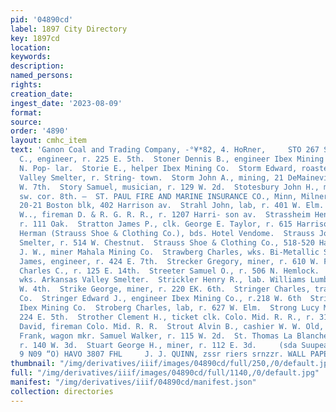 ```yaml
---
pid: '04890cd'
label: 1897 City Directory
key: 1897cd
location: 
keywords: 
description: 
named_persons: 
rights: 
creation_date: 
ingest_date: '2023-08-09'
format: 
source: 
order: '4890'
layout: cmhc_item
text: 'Ganon Coal and Trading Company, -°¥*82, 4. HoRner,     STO 267 STU  Stone H.
  C., engineer, r. 225 E. 5th.  Stoner Dennis B., engineer Ibex Mining Co., r. 1117
  N. Pop- lar.  Storie E., helper Ibex Mining Co.  Storm Edward, roaster Arkansas
  Valley Smelter, r. String- town.  Storm John A., mining, 21 DeMaineville blk, r.111
  W. 7th.  Story Samuel, musician, r. 129 W. 2d.  Stotesbury John H., mining, r. Pine
  sw. cor. 8th. —  ST. PAUL FIRE AND MARINE INSURANCE CO., Minn, Milner & Hurd agts,
  20-21 Boston blk, 402 Harrison av.  Strahl John, lab, r. 401 W. Elm.  Strasser Fred
  W.., fireman D. & R. G. R. R., r. 1207 Harri- son av.  Strassheim Henry, carpenter,
  r. 111 Oak.  Stratton James P., clk. George E. Taylor, r. 615 Harrison av.  Strauss
  Herman (Strauss Shoe & Clothing Co.), bds. Hotel Vendome.  Strauss John, lab. Bi-Metallic
  Smelter, r. 514 W. Chestnut.  Strauss Shoe & Clothing Co., 518-520 Harrison av.  Straw
  J. W., miner Mahala Mining Co.  Strawberg Charles, wks. Bi-Metallic Smelter.  Stray
  James, engineer, r. 424 E. 7th.  Strecker Gregory, miner, r. 610 W. Front.  Streeter
  Charles C., r. 125 E. 14th.  Streeter Samuel O., r. 506 N. Hemlock.  Streib L. S.,
  wks. Arkansas Valley Smelter.  Strickler Henry R., lab. Williams Lumber Co., 500
  W. 4th.  Strike George, miner, r. 220 EK. 6th.  Stringer Charles, trammer Ibex Mining
  Co.  Stringer Edward J., engineer Ibex Mining Co., r.218 W. 6th  Stringer Ira, helper
  Ibex Mining Co.  Stroberg Charles, lab, r. 627 W. Elm.  Strong Lucy M. Mrs., r.
  224 E. 5th.  Strother Clement H., ticket clk. Colo. Mid. R. R., r. 319 W.. 4th.  Stroup
  David, fireman Colo. Mid. R. R.  Strout Alvin B., cashier W. W. Old, r. 326 W. 7th.  Struppeck
  Frank, wagon mkr. Samuel Walker, r. 115 W. 2d.  St. Thomas La Blanche Mrs., dressmkr,
  r. 140 W. 3d.  Stuart George H., miner, r. 112 E. 3d.     (sda Suupeay 1e]d0y pur
  9 N09 “O) HAVO 3807 FHL     J. J. QUINN, zssr riers srnzzr. WALL PAPER '
thumbnail: "/img/derivatives/iiif/images/04890cd/full/250,/0/default.jpg"
full: "/img/derivatives/iiif/images/04890cd/full/1140,/0/default.jpg"
manifest: "/img/derivatives/iiif/04890cd/manifest.json"
collection: directories
---
```

